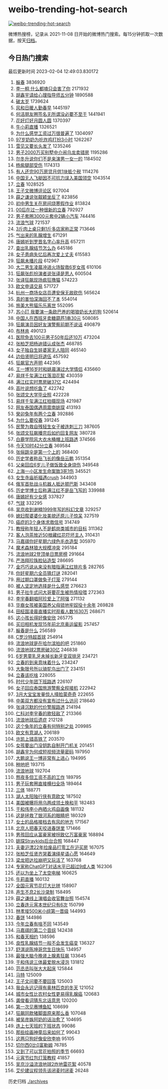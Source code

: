 # weibo-trending-hot-search

[![weibo-trending-hot-search](https://github.com/ameizi/weibo-trending-hot-search/actions/workflows/ci.yml/badge.svg)](https://github.com/ameizi/weibo-trending-hot-search/actions/workflows/ci.yml)

微博热搜榜，记录从 2021-11-08 日开始的微博热门搜索。每15分钟抓取一次数据，按天[归档](./archives)。

## 今日热门搜索

<!-- BEGIN --> 
最后更新时间 2023-02-04 12:49:03.830172 
1. [躲春](https://s.weibo.com/weibo?q=%E8%BA%B2%E6%98%A5&t=31&band_rank=1&Refer=top) 3836920
1. [李一桐 什么都嗑只会害了你](https://s.weibo.com/weibo?q=%E6%9D%8E%E4%B8%80%E6%A1%90%20%E4%BB%80%E4%B9%88%E9%83%BD%E5%97%91%E5%8F%AA%E4%BC%9A%E5%AE%B3%E4%BA%86%E4%BD%A0&t=31&band_rank=5&Refer=top) 2171932
1. [胡鑫宇请给心理指导师五分钟](https://s.weibo.com/weibo?q=%23%E8%83%A1%E9%91%AB%E5%AE%87%E8%AF%B7%E7%BB%99%E5%BF%83%E7%90%86%E6%8C%87%E5%AF%BC%E5%B8%88%E4%BA%94%E5%88%86%E9%92%9F%23&t=31&band_rank=1&Refer=top) 1890588
1. [破太岁](https://s.weibo.com/weibo?q=%E7%A0%B4%E5%A4%AA%E5%B2%81&t=31&band_rank=17&Refer=top) 1739624
1. [风和日暖人勤春早](https://s.weibo.com/weibo?q=%23%E9%A3%8E%E5%92%8C%E6%97%A5%E6%9A%96%E4%BA%BA%E5%8B%A4%E6%98%A5%E6%97%A9%23&t=31&band_rank=3&Refer=top) 1445197
1. [何洁朋友圈签名无所谓没必要不至于](https://s.weibo.com/weibo?q=%23%E4%BD%95%E6%B4%81%E6%9C%8B%E5%8F%8B%E5%9C%88%E7%AD%BE%E5%90%8D%E6%97%A0%E6%89%80%E8%B0%93%E6%B2%A1%E5%BF%85%E8%A6%81%E4%B8%8D%E8%87%B3%E4%BA%8E%23&t=31&band_rank=8&Refer=top) 1441941
1. [花好灯好月圆人圆](https://s.weibo.com/weibo?q=%23%E8%8A%B1%E5%A5%BD%E7%81%AF%E5%A5%BD%E6%9C%88%E5%9C%86%E4%BA%BA%E5%9C%86%23&t=31&band_rank=3&Refer=top) 1370397
1. [牛小莉直播](https://s.weibo.com/weibo?q=%23%E7%89%9B%E5%B0%8F%E8%8E%89%E7%9B%B4%E6%92%AD%23&t=31&band_rank=2&Refer=top) 1326521
1. [为什么感觉工资过万很普遍了](https://s.weibo.com/weibo?q=%23%E4%B8%BA%E4%BB%80%E4%B9%88%E6%84%9F%E8%A7%89%E5%B7%A5%E8%B5%84%E8%BF%87%E4%B8%87%E5%BE%88%E6%99%AE%E9%81%8D%E4%BA%86%23&t=31&band_rank=2&Refer=top) 1304097
1. [97岁奶奶为吃炸鸡打扮3小时](https://s.weibo.com/weibo?q=%2397%E5%B2%81%E5%A5%B6%E5%A5%B6%E4%B8%BA%E5%90%83%E7%82%B8%E9%B8%A1%E6%89%93%E6%89%AE3%E5%B0%8F%E6%97%B6%23&t=31&band_rank=26&Refer=top) 1262267
1. [雪见又要长头发了](https://s.weibo.com/weibo?q=%23%E9%9B%AA%E8%A7%81%E5%8F%88%E8%A6%81%E9%95%BF%E5%A4%B4%E5%8F%91%E4%BA%86%23&t=31&band_rank=9&Refer=top) 1235246
1. [男子2000万买别墅中介闹乌龙卖错房](https://s.weibo.com/weibo?q=%23%E7%94%B7%E5%AD%902000%E4%B8%87%E4%B9%B0%E5%88%AB%E5%A2%85%E4%B8%AD%E4%BB%8B%E9%97%B9%E4%B9%8C%E9%BE%99%E5%8D%96%E9%94%99%E6%88%BF%23&t=31&band_rank=40&Refer=top) 1195286
1. [尔冬升说你们不是来演男一女一的](https://s.weibo.com/weibo?q=%23%E5%B0%94%E5%86%AC%E5%8D%87%E8%AF%B4%E4%BD%A0%E4%BB%AC%E4%B8%8D%E6%98%AF%E6%9D%A5%E6%BC%94%E7%94%B7%E4%B8%80%E5%A5%B3%E4%B8%80%E7%9A%84%23&t=31&band_rank=15&Refer=top) 1184502
1. [杨紫腿部受伤](https://s.weibo.com/weibo?q=%23%E6%9D%A8%E7%B4%AB%E8%85%BF%E9%83%A8%E5%8F%97%E4%BC%A4%23&t=31&band_rank=4&Refer=top) 1174313
1. [有人还完90万房贷月供1块抵个税](https://s.weibo.com/weibo?q=%23%E6%9C%89%E4%BA%BA%E8%BF%98%E5%AE%8C90%E4%B8%87%E6%88%BF%E8%B4%B7%E6%9C%88%E4%BE%9B1%E5%9D%97%E6%8A%B5%E4%B8%AA%E7%A8%8E%23&t=31&band_rank=6&Refer=top) 1114276
1. [中国无人飞艇因不可抗力误入美国领空](https://s.weibo.com/weibo?q=%23%E4%B8%AD%E5%9B%BD%E6%97%A0%E4%BA%BA%E9%A3%9E%E8%89%87%E5%9B%A0%E4%B8%8D%E5%8F%AF%E6%8A%97%E5%8A%9B%E8%AF%AF%E5%85%A5%E7%BE%8E%E5%9B%BD%E9%A2%86%E7%A9%BA%23&t=31&band_rank=5&Refer=top) 1043514
1. [立春](https://s.weibo.com/weibo?q=%23%E7%AB%8B%E6%98%A5%23&t=31&band_rank=6&Refer=top) 1028525
1. [王子文微博评论区](https://s.weibo.com/weibo?q=%23%E7%8E%8B%E5%AD%90%E6%96%87%E5%BE%AE%E5%8D%9A%E8%AF%84%E8%AE%BA%E5%8C%BA%23&t=31&band_rank=8&Refer=top) 927004
1. [薛之谦说张靓颖坐反了](https://s.weibo.com/weibo?q=%23%E8%96%9B%E4%B9%8B%E8%B0%A6%E8%AF%B4%E5%BC%A0%E9%9D%93%E9%A2%96%E5%9D%90%E5%8F%8D%E4%BA%86%23&t=31&band_rank=21&Refer=top) 823856
1. [初中男生关在房间烧寒假作业](https://s.weibo.com/weibo?q=%23%E5%88%9D%E4%B8%AD%E7%94%B7%E7%94%9F%E5%85%B3%E5%9C%A8%E6%88%BF%E9%97%B4%E7%83%A7%E5%AF%92%E5%81%87%E4%BD%9C%E4%B8%9A%23&t=31&band_rank=20&Refer=top) 813824
1. [00后在过一种很新的立春](https://s.weibo.com/weibo?q=%2300%E5%90%8E%E5%9C%A8%E8%BF%87%E4%B8%80%E7%A7%8D%E5%BE%88%E6%96%B0%E7%9A%84%E7%AB%8B%E6%98%A5%23&t=31&band_rank=38&Refer=top) 792927
1. [男子套圈3000元套中2辆小汽车](https://s.weibo.com/weibo?q=%23%E7%94%B7%E5%AD%90%E5%A5%97%E5%9C%883000%E5%85%83%E5%A5%97%E4%B8%AD2%E8%BE%86%E5%B0%8F%E6%B1%BD%E8%BD%A6%23&t=31&band_rank=6&Refer=top) 744416
1. [流浪气球](https://s.weibo.com/weibo?q=%E6%B5%81%E6%B5%AA%E6%B0%94%E7%90%83&t=31&band_rank=32&Refer=top) 721537
1. [3斤肉上桌只剩1斤多店家称正常](https://s.weibo.com/weibo?q=%233%E6%96%A4%E8%82%89%E4%B8%8A%E6%A1%8C%E5%8F%AA%E5%89%A91%E6%96%A4%E5%A4%9A%E5%BA%97%E5%AE%B6%E7%A7%B0%E6%AD%A3%E5%B8%B8%23&t=31&band_rank=34&Refer=top) 713646
1. [气出来的乳腺增生](https://s.weibo.com/weibo?q=%23%E6%B0%94%E5%87%BA%E6%9D%A5%E7%9A%84%E4%B9%B3%E8%85%BA%E5%A2%9E%E7%94%9F%23&t=31&band_rank=32&Refer=top) 671291
1. [唐嫣听到罗晋名字心率升高](https://s.weibo.com/weibo?q=%23%E5%94%90%E5%AB%A3%E5%90%AC%E5%88%B0%E7%BD%97%E6%99%8B%E5%90%8D%E5%AD%97%E5%BF%83%E7%8E%87%E5%8D%87%E9%AB%98%23&t=31&band_rank=7&Refer=top) 657211
1. [查出乳腺结节怎么办](https://s.weibo.com/weibo?q=%23%E6%9F%A5%E5%87%BA%E4%B9%B3%E8%85%BA%E7%BB%93%E8%8A%82%E6%80%8E%E4%B9%88%E5%8A%9E%23&t=31&band_rank=13&Refer=top) 645186
1. [女子患病失忆后再次爱上丈夫](https://s.weibo.com/weibo?q=%23%E5%A5%B3%E5%AD%90%E6%82%A3%E7%97%85%E5%A4%B1%E5%BF%86%E5%90%8E%E5%86%8D%E6%AC%A1%E7%88%B1%E4%B8%8A%E4%B8%88%E5%A4%AB%23&t=31&band_rank=9&Refer=top) 615583
1. [狂飙未播片段](https://s.weibo.com/weibo?q=%23%E7%8B%82%E9%A3%99%E6%9C%AA%E6%92%AD%E7%89%87%E6%AE%B5%23&t=31&band_rank=9&Refer=top) 612967
1. [大二男生凌晨冲进火场智救6岁女孩](https://s.weibo.com/weibo?q=%23%E5%A4%A7%E4%BA%8C%E7%94%B7%E7%94%9F%E5%87%8C%E6%99%A8%E5%86%B2%E8%BF%9B%E7%81%AB%E5%9C%BA%E6%99%BA%E6%95%916%E5%B2%81%E5%A5%B3%E5%AD%A9%23&t=31&band_rank=38&Refer=top) 610106
1. [狂飙张彪扮演者说张译是恩人](https://s.weibo.com/weibo?q=%23%E7%8B%82%E9%A3%99%E5%BC%A0%E5%BD%AA%E6%89%AE%E6%BC%94%E8%80%85%E8%AF%B4%E5%BC%A0%E8%AF%91%E6%98%AF%E6%81%A9%E4%BA%BA%23&t=31&band_rank=12&Refer=top) 600504
1. [张译狂飙现场疯狂撸猫](https://s.weibo.com/weibo?q=%23%E5%BC%A0%E8%AF%91%E7%8B%82%E9%A3%99%E7%8E%B0%E5%9C%BA%E7%96%AF%E7%8B%82%E6%92%B8%E7%8C%AB%23&t=31&band_rank=49&Refer=top) 574223
1. [欧文申请交易](https://s.weibo.com/weibo?q=%23%E6%AC%A7%E6%96%87%E7%94%B3%E8%AF%B7%E4%BA%A4%E6%98%93%23&t=31&band_rank=19&Refer=top) 571727
1. [杭州一商场女店员遭安保无故砍伤](https://s.weibo.com/weibo?q=%23%E6%9D%AD%E5%B7%9E%E4%B8%80%E5%95%86%E5%9C%BA%E5%A5%B3%E5%BA%97%E5%91%98%E9%81%AD%E5%AE%89%E4%BF%9D%E6%97%A0%E6%95%85%E7%A0%8D%E4%BC%A4%23&t=31&band_rank=28&Refer=top) 565624
1. [真的害怕深海回不了本](https://s.weibo.com/weibo?q=%23%E7%9C%9F%E7%9A%84%E5%AE%B3%E6%80%95%E6%B7%B1%E6%B5%B7%E5%9B%9E%E4%B8%8D%E4%BA%86%E6%9C%AC%23&t=31&band_rank=10&Refer=top) 554014
1. [旅美大熊猫乐乐离世](https://s.weibo.com/weibo?q=%23%E6%97%85%E7%BE%8E%E5%A4%A7%E7%86%8A%E7%8C%AB%E4%B9%90%E4%B9%90%E7%A6%BB%E4%B8%96%23&t=31&band_rank=41&Refer=top) 552095
1. [苏小玎 我要演一条欧巴养的喝狼奶长大的狗](https://s.weibo.com/weibo?q=%E8%8B%8F%E5%B0%8F%E7%8E%8E%20%E6%88%91%E8%A6%81%E6%BC%94%E4%B8%80%E6%9D%A1%E6%AC%A7%E5%B7%B4%E5%85%BB%E7%9A%84%E5%96%9D%E7%8B%BC%E5%A5%B6%E9%95%BF%E5%A4%A7%E7%9A%84%E7%8B%97&t=31&band_rank=31&Refer=top) 520614
1. [中国人在西班牙卖糖葫芦1串30元](https://s.weibo.com/weibo?q=%23%E4%B8%AD%E5%9B%BD%E4%BA%BA%E5%9C%A8%E8%A5%BF%E7%8F%AD%E7%89%99%E5%8D%96%E7%B3%96%E8%91%AB%E8%8A%A61%E4%B8%B230%E5%85%83%23&t=31&band_rank=26&Refer=top) 508085
1. [狂飙演员因好友演警察前期不说话](https://s.weibo.com/weibo?q=%23%E7%8B%82%E9%A3%99%E6%BC%94%E5%91%98%E5%9B%A0%E5%A5%BD%E5%8F%8B%E6%BC%94%E8%AD%A6%E5%AF%9F%E5%89%8D%E6%9C%9F%E4%B8%8D%E8%AF%B4%E8%AF%9D%23&t=31&band_rank=11&Refer=top) 490879
1. [布林肯](https://s.weibo.com/weibo?q=%E5%B8%83%E6%9E%97%E8%82%AF&t=31&band_rank=14&Refer=top) 490123
1. [医院免去100元男子50年后还10万](https://s.weibo.com/weibo?q=%23%E5%8C%BB%E9%99%A2%E5%85%8D%E5%8E%BB100%E5%85%83%E7%94%B7%E5%AD%9050%E5%B9%B4%E5%90%8E%E8%BF%9810%E4%B8%87%23&t=31&band_rank=12&Refer=top) 473204
1. [张柏芝把杨迪错认成张杰](https://s.weibo.com/weibo?q=%23%E5%BC%A0%E6%9F%8F%E8%8A%9D%E6%8A%8A%E6%9D%A8%E8%BF%AA%E9%94%99%E8%AE%A4%E6%88%90%E5%BC%A0%E6%9D%B0%23&t=31&band_rank=13&Refer=top) 468785
1. [女子独自生娃婆家无人陪同](https://s.weibo.com/weibo?q=%23%E5%A5%B3%E5%AD%90%E7%8B%AC%E8%87%AA%E7%94%9F%E5%A8%83%E5%A9%86%E5%AE%B6%E6%97%A0%E4%BA%BA%E9%99%AA%E5%90%8C%23&t=31&band_rank=43&Refer=top) 465140
1. [边伯贤明日将退伍](https://s.weibo.com/weibo?q=%23%E8%BE%B9%E4%BC%AF%E8%B4%A4%E6%98%8E%E6%97%A5%E5%B0%86%E9%80%80%E4%BC%8D%23&t=31&band_rank=14&Refer=top) 457592
1. [狂飙官方声明](https://s.weibo.com/weibo?q=%23%E7%8B%82%E9%A3%99%E5%AE%98%E6%96%B9%E5%A3%B0%E6%98%8E%23&t=31&band_rank=14&Refer=top) 442365
1. [王一博16岁时和姚晨演过大学情侣](https://s.weibo.com/weibo?q=%23%E7%8E%8B%E4%B8%80%E5%8D%9A16%E5%B2%81%E6%97%B6%E5%92%8C%E5%A7%9A%E6%99%A8%E6%BC%94%E8%BF%87%E5%A4%A7%E5%AD%A6%E6%83%85%E4%BE%A3%23&t=31&band_rank=15&Refer=top) 435660
1. [易烊千玺满江红落泪花絮](https://s.weibo.com/weibo?q=%23%E6%98%93%E7%83%8A%E5%8D%83%E7%8E%BA%E6%BB%A1%E6%B1%9F%E7%BA%A2%E8%90%BD%E6%B3%AA%E8%8A%B1%E7%B5%AE%23&t=31&band_rank=17&Refer=top) 430359
1. [满江红实时票房破37亿](https://s.weibo.com/weibo?q=%23%E6%BB%A1%E6%B1%9F%E7%BA%A2%E5%AE%9E%E6%97%B6%E7%A5%A8%E6%88%BF%E7%A0%B437%E4%BA%BF%23&t=31&band_rank=26&Refer=top) 424494
1. [高叶说想吃鱼了](https://s.weibo.com/weibo?q=%23%E9%AB%98%E5%8F%B6%E8%AF%B4%E6%83%B3%E5%90%83%E9%B1%BC%E4%BA%86%23&t=31&band_rank=27&Refer=top) 422742
1. [张颂文大学毕业照](https://s.weibo.com/weibo?q=%23%E5%BC%A0%E9%A2%82%E6%96%87%E5%A4%A7%E5%AD%A6%E6%AF%95%E4%B8%9A%E7%85%A7%23&t=31&band_rank=16&Refer=top) 422228
1. [易烊千玺满江红拍摄现场](https://s.weibo.com/weibo?q=%23%E6%98%93%E7%83%8A%E5%8D%83%E7%8E%BA%E6%BB%A1%E6%B1%9F%E7%BA%A2%E6%8B%8D%E6%91%84%E7%8E%B0%E5%9C%BA%23&t=31&band_rank=17&Refer=top) 421987
1. [网友泰国偶遇周震南姚琛](https://s.weibo.com/weibo?q=%23%E7%BD%91%E5%8F%8B%E6%B3%B0%E5%9B%BD%E5%81%B6%E9%81%87%E5%91%A8%E9%9C%87%E5%8D%97%E5%A7%9A%E7%90%9B%23&t=31&band_rank=13&Refer=top) 413193
1. [癸卯兔年有两个立春](https://s.weibo.com/weibo?q=%23%E7%99%B8%E5%8D%AF%E5%85%94%E5%B9%B4%E6%9C%89%E4%B8%A4%E4%B8%AA%E7%AB%8B%E6%98%A5%23&t=31&band_rank=42&Refer=top) 392886
1. [为什么要咬春](https://s.weibo.com/weibo?q=%23%E4%B8%BA%E4%BB%80%E4%B9%88%E8%A6%81%E5%92%AC%E6%98%A5%23&t=31&band_rank=48&Refer=top) 391245
1. [民警为救自残轻生女子被连刺三刀](https://s.weibo.com/weibo?q=%23%E6%B0%91%E8%AD%A6%E4%B8%BA%E6%95%91%E8%87%AA%E6%AE%8B%E8%BD%BB%E7%94%9F%E5%A5%B3%E5%AD%90%E8%A2%AB%E8%BF%9E%E5%88%BA%E4%B8%89%E5%88%80%23&t=31&band_rank=18&Refer=top) 387605
1. [张颂文狂飙播完后如约回复网友](https://s.weibo.com/weibo?q=%23%E5%BC%A0%E9%A2%82%E6%96%87%E7%8B%82%E9%A3%99%E6%92%AD%E5%AE%8C%E5%90%8E%E5%A6%82%E7%BA%A6%E5%9B%9E%E5%A4%8D%E7%BD%91%E5%8F%8B%23&t=31&band_rank=18&Refer=top) 380728
1. [白鹿学院风大衣水桶帽上班路透](https://s.weibo.com/weibo?q=%23%E7%99%BD%E9%B9%BF%E5%AD%A6%E9%99%A2%E9%A3%8E%E5%A4%A7%E8%A1%A3%E6%B0%B4%E6%A1%B6%E5%B8%BD%E4%B8%8A%E7%8F%AD%E8%B7%AF%E9%80%8F%23&t=31&band_rank=28&Refer=top) 374566
1. [今天10时42分立春](https://s.weibo.com/weibo?q=%23%E4%BB%8A%E5%A4%A910%E6%97%B642%E5%88%86%E7%AB%8B%E6%98%A5%23&t=31&band_rank=41&Refer=top) 369584
1. [张俪跳伞是第一个上的](https://s.weibo.com/weibo?q=%23%E5%BC%A0%E4%BF%AA%E8%B7%B3%E4%BC%9E%E6%98%AF%E7%AC%AC%E4%B8%80%E4%B8%AA%E4%B8%8A%E7%9A%84%23&t=31&band_rank=27&Refer=top) 368400
1. [历史学者称岳飞长的像岳云鹏](https://s.weibo.com/weibo?q=%23%E5%8E%86%E5%8F%B2%E5%AD%A6%E8%80%85%E7%A7%B0%E5%B2%B3%E9%A3%9E%E9%95%BF%E7%9A%84%E5%83%8F%E5%B2%B3%E4%BA%91%E9%B9%8F%23&t=31&band_rank=19&Refer=top) 351354
1. [父亲回应6岁儿子做饭致全身烧伤](https://s.weibo.com/weibo?q=%23%E7%88%B6%E4%BA%B2%E5%9B%9E%E5%BA%946%E5%B2%81%E5%84%BF%E5%AD%90%E5%81%9A%E9%A5%AD%E8%87%B4%E5%85%A8%E8%BA%AB%E7%83%A7%E4%BC%A4%23&t=31&band_rank=20&Refer=top) 349548
1. [上海一小区发生命案致3死1伤](https://s.weibo.com/weibo?q=%23%E4%B8%8A%E6%B5%B7%E4%B8%80%E5%B0%8F%E5%8C%BA%E5%8F%91%E7%94%9F%E5%91%BD%E6%A1%88%E8%87%B43%E6%AD%BB1%E4%BC%A4%23&t=31&band_rank=21&Refer=top) 345521
1. [女生寺庙祈福遇crush](https://s.weibo.com/weibo?q=%23%E5%A5%B3%E7%94%9F%E5%AF%BA%E5%BA%99%E7%A5%88%E7%A6%8F%E9%81%87crush%23&t=31&band_rank=48&Refer=top) 344903
1. [俄军首批战斗机器人抵达顿巴斯](https://s.weibo.com/weibo?q=%23%E4%BF%84%E5%86%9B%E9%A6%96%E6%89%B9%E6%88%98%E6%96%97%E6%9C%BA%E5%99%A8%E4%BA%BA%E6%8A%B5%E8%BE%BE%E9%A1%BF%E5%B7%B4%E6%96%AF%23&t=31&band_rank=37&Refer=top) 343408
1. [历史学博士后称满江红不是岳飞写的](https://s.weibo.com/weibo?q=%23%E5%8E%86%E5%8F%B2%E5%AD%A6%E5%8D%9A%E5%A3%AB%E5%90%8E%E7%A7%B0%E6%BB%A1%E6%B1%9F%E7%BA%A2%E4%B8%8D%E6%98%AF%E5%B2%B3%E9%A3%9E%E5%86%99%E7%9A%84%23&t=31&band_rank=25&Refer=top) 339988
1. [唐嫣好有少女感](https://s.weibo.com/weibo?q=%23%E5%94%90%E5%AB%A3%E5%A5%BD%E6%9C%89%E5%B0%91%E5%A5%B3%E6%84%9F%23&t=31&band_rank=39&Refer=top) 337827
1. [气球](https://s.weibo.com/weibo?q=%E6%B0%94%E7%90%83&t=31&band_rank=13&Refer=top) 332295
1. [吴京收到谢楠1999年写的科幻文章](https://s.weibo.com/weibo?q=%23%E5%90%B4%E4%BA%AC%E6%94%B6%E5%88%B0%E8%B0%A2%E6%A5%A01999%E5%B9%B4%E5%86%99%E7%9A%84%E7%A7%91%E5%B9%BB%E6%96%87%E7%AB%A0%23&t=31&band_rank=22&Refer=top) 329257
1. [媳妇帮婆婆化妆美貌还原儿子惊呆](https://s.weibo.com/weibo?q=%23%E5%AA%B3%E5%A6%87%E5%B8%AE%E5%A9%86%E5%A9%86%E5%8C%96%E5%A6%86%E7%BE%8E%E8%B2%8C%E8%BF%98%E5%8E%9F%E5%84%BF%E5%AD%90%E6%83%8A%E5%91%86%23&t=31&band_rank=23&Refer=top) 327519
1. [癌症的3个身体求救信号](https://s.weibo.com/weibo?q=%23%E7%99%8C%E7%97%87%E7%9A%843%E4%B8%AA%E8%BA%AB%E4%BD%93%E6%B1%82%E6%95%91%E4%BF%A1%E5%8F%B7%23&t=31&band_rank=19&Refer=top) 314749
1. [教授称年轻人不是鹤岗类城市的目标](https://s.weibo.com/weibo?q=%23%E6%95%99%E6%8E%88%E7%A7%B0%E5%B9%B4%E8%BD%BB%E4%BA%BA%E4%B8%8D%E6%98%AF%E9%B9%A4%E5%B2%97%E7%B1%BB%E5%9F%8E%E5%B8%82%E7%9A%84%E7%9B%AE%E6%A0%87%23&t=31&band_rank=34&Refer=top) 311362
1. [客人泡茶放近50根藏红花吓坏主人](https://s.weibo.com/weibo?q=%23%E5%AE%A2%E4%BA%BA%E6%B3%A1%E8%8C%B6%E6%94%BE%E8%BF%9150%E6%A0%B9%E8%97%8F%E7%BA%A2%E8%8A%B1%E5%90%93%E5%9D%8F%E4%B8%BB%E4%BA%BA%23&t=31&band_rank=24&Refer=top) 310431
1. [马嘉祺你好星期六绿色毛衣造型](https://s.weibo.com/weibo?q=%23%E9%A9%AC%E5%98%89%E7%A5%BA%E4%BD%A0%E5%A5%BD%E6%98%9F%E6%9C%9F%E5%85%AD%E7%BB%BF%E8%89%B2%E6%AF%9B%E8%A1%A3%E9%80%A0%E5%9E%8B%23&t=31&band_rank=20&Refer=top) 305970
1. [魔术森林狼大规模冲突](https://s.weibo.com/weibo?q=%23%E9%AD%94%E6%9C%AF%E6%A3%AE%E6%9E%97%E7%8B%BC%E5%A4%A7%E8%A7%84%E6%A8%A1%E5%86%B2%E7%AA%81%23&t=31&band_rank=36&Refer=top) 295184
1. [流浪地球2登顶单日票房榜](https://s.weibo.com/weibo?q=%23%E6%B5%81%E6%B5%AA%E5%9C%B0%E7%90%832%E7%99%BB%E9%A1%B6%E5%8D%95%E6%97%A5%E7%A5%A8%E6%88%BF%E6%A6%9C%23&t=31&band_rank=26&Refer=top) 291664
1. [严浩翔珍珠脸钻造型](https://s.weibo.com/weibo?q=%23%E4%B8%A5%E6%B5%A9%E7%BF%94%E7%8F%8D%E7%8F%A0%E8%84%B8%E9%92%BB%E9%80%A0%E5%9E%8B%23&t=31&band_rank=21&Refer=top) 286695
1. [金巧巧说从来没有暗指满江红排片多](https://s.weibo.com/weibo?q=%23%E9%87%91%E5%B7%A7%E5%B7%A7%E8%AF%B4%E4%BB%8E%E6%9D%A5%E6%B2%A1%E6%9C%89%E6%9A%97%E6%8C%87%E6%BB%A1%E6%B1%9F%E7%BA%A2%E6%8E%92%E7%89%87%E5%A4%9A%23&t=31&band_rank=28&Refer=top) 282765
1. [你好星期六全员猜灯谜](https://s.weibo.com/weibo?q=%23%E4%BD%A0%E5%A5%BD%E6%98%9F%E6%9C%9F%E5%85%AD%E5%85%A8%E5%91%98%E7%8C%9C%E7%81%AF%E8%B0%9C%23&t=31&band_rank=26&Refer=top) 282041
1. [用过期口罩做兔子灯笼](https://s.weibo.com/weibo?q=%23%E7%94%A8%E8%BF%87%E6%9C%9F%E5%8F%A3%E7%BD%A9%E5%81%9A%E5%85%94%E5%AD%90%E7%81%AF%E7%AC%BC%23&t=31&band_rank=46&Refer=top) 279144
1. [被人坚定地选择是什么感觉](https://s.weibo.com/weibo?q=%23%E8%A2%AB%E4%BA%BA%E5%9D%9A%E5%AE%9A%E5%9C%B0%E9%80%89%E6%8B%A9%E6%98%AF%E4%BB%80%E4%B9%88%E6%84%9F%E8%A7%89%23&t=31&band_rank=37&Refer=top) 276623
1. [男子社牛式问大哥要花生被热情投喂](https://s.weibo.com/weibo?q=%23%E7%94%B7%E5%AD%90%E7%A4%BE%E7%89%9B%E5%BC%8F%E9%97%AE%E5%A4%A7%E5%93%A5%E8%A6%81%E8%8A%B1%E7%94%9F%E8%A2%AB%E7%83%AD%E6%83%85%E6%8A%95%E5%96%82%23&t=31&band_rank=20&Refer=top) 272363
1. [李宇春翻唱阿珍爱上了阿强](https://s.weibo.com/weibo?q=%23%E6%9D%8E%E5%AE%87%E6%98%A5%E7%BF%BB%E5%94%B1%E9%98%BF%E7%8F%8D%E7%88%B1%E4%B8%8A%E4%BA%86%E9%98%BF%E5%BC%BA%23&t=31&band_rank=27&Refer=top) 271132
1. [华裔女孩被美国养父母锁地牢奴役十余年](https://s.weibo.com/weibo?q=%23%E5%8D%8E%E8%A3%94%E5%A5%B3%E5%AD%A9%E8%A2%AB%E7%BE%8E%E5%9B%BD%E5%85%BB%E7%88%B6%E6%AF%8D%E9%94%81%E5%9C%B0%E7%89%A2%E5%A5%B4%E5%BD%B9%E5%8D%81%E4%BD%99%E5%B9%B4%23&t=31&band_rank=28&Refer=top) 269828
1. [田柾国凌晨直播实时观看人数1630万](https://s.weibo.com/weibo?q=%23%E7%94%B0%E6%9F%BE%E5%9B%BD%E5%87%8C%E6%99%A8%E7%9B%B4%E6%92%AD%E5%AE%9E%E6%97%B6%E8%A7%82%E7%9C%8B%E4%BA%BA%E6%95%B01630%E4%B8%87%23&t=31&band_rank=29&Refer=top) 268671
1. [这小孩长得好像安欣](https://s.weibo.com/weibo?q=%23%E8%BF%99%E5%B0%8F%E5%AD%A9%E9%95%BF%E5%BE%97%E5%A5%BD%E5%83%8F%E5%AE%89%E6%AC%A3%23&t=31&band_rank=30&Refer=top) 265775
1. [买旧相机发现15年前北京奥运留影](https://s.weibo.com/weibo?q=%23%E4%B9%B0%E6%97%A7%E7%9B%B8%E6%9C%BA%E5%8F%91%E7%8E%B015%E5%B9%B4%E5%89%8D%E5%8C%97%E4%BA%AC%E5%A5%A5%E8%BF%90%E7%95%99%E5%BD%B1%23&t=31&band_rank=31&Refer=top) 257457
1. [躲春是什么](https://s.weibo.com/weibo?q=%23%E8%BA%B2%E6%98%A5%E6%98%AF%E4%BB%80%E4%B9%88%23&t=31&band_rank=49&Refer=top) 256589
1. [C罗沙特超首球](https://s.weibo.com/weibo?q=%23C%E7%BD%97%E6%B2%99%E7%89%B9%E8%B6%85%E9%A6%96%E7%90%83%23&t=31&band_rank=35&Refer=top) 254914
1. [流浪地球是在哈尔滨拍的吧](https://s.weibo.com/weibo?q=%23%E6%B5%81%E6%B5%AA%E5%9C%B0%E7%90%83%E6%98%AF%E5%9C%A8%E5%93%88%E5%B0%94%E6%BB%A8%E6%8B%8D%E7%9A%84%E5%90%A7%23&t=31&band_rank=32&Refer=top) 251860
1. [流浪地球2票房破30亿](https://s.weibo.com/weibo?q=%23%E6%B5%81%E6%B5%AA%E5%9C%B0%E7%90%832%E7%A5%A8%E6%88%BF%E7%A0%B430%E4%BA%BF%23&t=31&band_rank=28&Refer=top) 246838
1. [6岁男童乳牙未掉长新牙变双排牙](https://s.weibo.com/weibo?q=%236%E5%B2%81%E7%94%B7%E7%AB%A5%E4%B9%B3%E7%89%99%E6%9C%AA%E6%8E%89%E9%95%BF%E6%96%B0%E7%89%99%E5%8F%98%E5%8F%8C%E6%8E%92%E7%89%99%23&t=31&band_rank=31&Refer=top) 234721
1. [立春的到来意味着什么](https://s.weibo.com/weibo?q=%23%E7%AB%8B%E6%98%A5%E7%9A%84%E5%88%B0%E6%9D%A5%E6%84%8F%E5%91%B3%E7%9D%80%E4%BB%80%E4%B9%88%23&t=31&band_rank=32&Refer=top) 234247
1. [大象限号所以骑鸵鸟出门了](https://s.weibo.com/weibo?q=%23%E5%A4%A7%E8%B1%A1%E9%99%90%E5%8F%B7%E6%89%80%E4%BB%A5%E9%AA%91%E9%B8%B5%E9%B8%9F%E5%87%BA%E9%97%A8%E4%BA%86%23&t=31&band_rank=47&Refer=top) 234151
1. [立春该吃啥](https://s.weibo.com/weibo?q=%23%E7%AB%8B%E6%98%A5%E8%AF%A5%E5%90%83%E5%95%A5%23&t=31&band_rank=44&Refer=top) 228055
1. [时代少年团下班路透](https://s.weibo.com/weibo?q=%23%E6%97%B6%E4%BB%A3%E5%B0%91%E5%B9%B4%E5%9B%A2%E4%B8%8B%E7%8F%AD%E8%B7%AF%E9%80%8F%23&t=31&band_rank=29&Refer=top) 226107
1. [女子回应泰国旅游警察全程接机](https://s.weibo.com/weibo?q=%23%E5%A5%B3%E5%AD%90%E5%9B%9E%E5%BA%94%E6%B3%B0%E5%9B%BD%E6%97%85%E6%B8%B8%E8%AD%A6%E5%AF%9F%E5%85%A8%E7%A8%8B%E6%8E%A5%E6%9C%BA%23&t=31&band_rank=37&Refer=top) 222942
1. [3月大宝宝发量惊人撞脸蒙奇奇](https://s.weibo.com/weibo?q=%233%E6%9C%88%E5%A4%A7%E5%AE%9D%E5%AE%9D%E5%8F%91%E9%87%8F%E6%83%8A%E4%BA%BA%E6%92%9E%E8%84%B8%E8%92%99%E5%A5%87%E5%A5%87%23&t=31&band_rank=49&Refer=top) 222655
1. [中美双方都没有宣布过什么访问](https://s.weibo.com/weibo?q=%23%E4%B8%AD%E7%BE%8E%E5%8F%8C%E6%96%B9%E9%83%BD%E6%B2%A1%E6%9C%89%E5%AE%A3%E5%B8%83%E8%BF%87%E4%BB%80%E4%B9%88%E8%AE%BF%E9%97%AE%23&t=31&band_rank=31&Refer=top) 218640
1. [张译沉默的代价警服路透](https://s.weibo.com/weibo?q=%23%E5%BC%A0%E8%AF%91%E6%B2%89%E9%BB%98%E7%9A%84%E4%BB%A3%E4%BB%B7%E8%AD%A6%E6%9C%8D%E8%B7%AF%E9%80%8F%23&t=31&band_rank=31&Refer=top) 214194
1. [仁科对李宇春的歌轻敌了](https://s.weibo.com/weibo?q=%23%E4%BB%81%E7%A7%91%E5%AF%B9%E6%9D%8E%E5%AE%87%E6%98%A5%E7%9A%84%E6%AD%8C%E8%BD%BB%E6%95%8C%E4%BA%86%23&t=31&band_rank=29&Refer=top) 213366
1. [流浪地球后遗症](https://s.weibo.com/weibo?q=%23%E6%B5%81%E6%B5%AA%E5%9C%B0%E7%90%83%E5%90%8E%E9%81%97%E7%97%87%23&t=31&band_rank=31&Refer=top) 212128
1. [这个兔年的立春有何特别之处](https://s.weibo.com/weibo?q=%23%E8%BF%99%E4%B8%AA%E5%85%94%E5%B9%B4%E7%9A%84%E7%AB%8B%E6%98%A5%E6%9C%89%E4%BD%95%E7%89%B9%E5%88%AB%E4%B9%8B%E5%A4%84%23&t=31&band_rank=28&Refer=top) 209985
1. [欧文有意湖人](https://s.weibo.com/weibo?q=%23%E6%AC%A7%E6%96%87%E6%9C%89%E6%84%8F%E6%B9%96%E4%BA%BA%23&t=31&band_rank=36&Refer=top) 206189
1. [许凯上错高铁了](https://s.weibo.com/weibo?q=%23%E8%AE%B8%E5%87%AF%E4%B8%8A%E9%94%99%E9%AB%98%E9%93%81%E4%BA%86%23&t=31&band_rank=33&Refer=top) 203570
1. [女孩要出门没钥匙自制开门机关](https://s.weibo.com/weibo?q=%23%E5%A5%B3%E5%AD%A9%E8%A6%81%E5%87%BA%E9%97%A8%E6%B2%A1%E9%92%A5%E5%8C%99%E8%87%AA%E5%88%B6%E5%BC%80%E9%97%A8%E6%9C%BA%E5%85%B3%23&t=31&band_rank=40&Refer=top) 201451
1. [胡鑫宇为何成短视频流量密码](https://s.weibo.com/weibo?q=%23%E8%83%A1%E9%91%AB%E5%AE%87%E4%B8%BA%E4%BD%95%E6%88%90%E7%9F%AD%E8%A7%86%E9%A2%91%E6%B5%81%E9%87%8F%E5%AF%86%E7%A0%81%23&t=31&band_rank=39&Refer=top) 197950
1. [大鹏说王一博非常有上进心](https://s.weibo.com/weibo?q=%23%E5%A4%A7%E9%B9%8F%E8%AF%B4%E7%8E%8B%E4%B8%80%E5%8D%9A%E9%9D%9E%E5%B8%B8%E6%9C%89%E4%B8%8A%E8%BF%9B%E5%BF%83%23&t=31&band_rank=34&Refer=top) 194995
1. [种地吧](https://s.weibo.com/weibo?q=%E7%A7%8D%E5%9C%B0%E5%90%A7&t=31&band_rank=36&Refer=top) 193715
1. [流浪地球](https://s.weibo.com/weibo?q=%E6%B5%81%E6%B5%AA%E5%9C%B0%E7%90%83&t=31&band_rank=30&Refer=top) 192704
1. [熬夜多但工资不高的工作](https://s.weibo.com/weibo?q=%23%E7%86%AC%E5%A4%9C%E5%A4%9A%E4%BD%86%E5%B7%A5%E8%B5%84%E4%B8%8D%E9%AB%98%E7%9A%84%E5%B7%A5%E4%BD%9C%23&t=31&band_rank=36&Refer=top) 189795
1. [男子玩套圈直接横扫全场](https://s.weibo.com/weibo?q=%23%E7%94%B7%E5%AD%90%E7%8E%A9%E5%A5%97%E5%9C%88%E7%9B%B4%E6%8E%A5%E6%A8%AA%E6%89%AB%E5%85%A8%E5%9C%BA%23&t=31&band_rank=33&Refer=top) 189464
1. [三体](https://s.weibo.com/weibo?q=%E4%B8%89%E4%BD%93&t=31&band_rank=35&Refer=top) 188771
1. [湖人太阳独行侠有意欧文](https://s.weibo.com/weibo?q=%23%E6%B9%96%E4%BA%BA%E5%A4%AA%E9%98%B3%E7%8B%AC%E8%A1%8C%E4%BE%A0%E6%9C%89%E6%84%8F%E6%AC%A7%E6%96%87%23&t=31&band_rank=31&Refer=top) 187502
1. [美国被曝将用乌两成领土换和平](https://s.weibo.com/weibo?q=%23%E7%BE%8E%E5%9B%BD%E8%A2%AB%E6%9B%9D%E5%B0%86%E7%94%A8%E4%B9%8C%E4%B8%A4%E6%88%90%E9%A2%86%E5%9C%9F%E6%8D%A2%E5%92%8C%E5%B9%B3%23&t=31&band_rank=25&Refer=top) 182483
1. [于和伟李小冉晒火鸡自画像](https://s.weibo.com/weibo?q=%23%E4%BA%8E%E5%92%8C%E4%BC%9F%E6%9D%8E%E5%B0%8F%E5%86%89%E6%99%92%E7%81%AB%E9%B8%A1%E8%87%AA%E7%94%BB%E5%83%8F%23&t=31&band_rank=42&Refer=top) 181132
1. [这是拯救了银河系的眼睛吧](https://s.weibo.com/weibo?q=%23%E8%BF%99%E6%98%AF%E6%8B%AF%E6%95%91%E4%BA%86%E9%93%B6%E6%B2%B3%E7%B3%BB%E7%9A%84%E7%9C%BC%E7%9D%9B%E5%90%A7%23&t=31&band_rank=45&Refer=top) 180329
1. [女士的品格接档去有风的地方](https://s.weibo.com/weibo?q=%23%E5%A5%B3%E5%A3%AB%E7%9A%84%E5%93%81%E6%A0%BC%E6%8E%A5%E6%A1%A3%E5%8E%BB%E6%9C%89%E9%A3%8E%E7%9A%84%E5%9C%B0%E6%96%B9%23&t=31&band_rank=43&Refer=top) 171567
1. [北京人把春天咬进春饼里](https://s.weibo.com/weibo?q=%23%E5%8C%97%E4%BA%AC%E4%BA%BA%E6%8A%8A%E6%98%A5%E5%A4%A9%E5%92%AC%E8%BF%9B%E6%98%A5%E9%A5%BC%E9%87%8C%23&t=31&band_rank=35&Refer=top) 171466
1. [男孩回应从富豪家被拐致亿万富豪家](https://s.weibo.com/weibo?q=%23%E7%94%B7%E5%AD%A9%E5%9B%9E%E5%BA%94%E4%BB%8E%E5%AF%8C%E8%B1%AA%E5%AE%B6%E8%A2%AB%E6%8B%90%E8%87%B4%E4%BA%BF%E4%B8%87%E5%AF%8C%E8%B1%AA%E5%AE%B6%23&t=31&band_rank=38&Refer=top) 168894
1. [姚琛Straykids后台合照](https://s.weibo.com/weibo?q=%23%E5%A7%9A%E7%90%9BStraykids%E5%90%8E%E5%8F%B0%E5%90%88%E7%85%A7%23&t=31&band_rank=38&Refer=top) 168447
1. [夫妻沪漂22年捡废品打零工在沪买房](https://s.weibo.com/weibo?q=%23%E5%A4%AB%E5%A6%BB%E6%B2%AA%E6%BC%8222%E5%B9%B4%E6%8D%A1%E5%BA%9F%E5%93%81%E6%89%93%E9%9B%B6%E5%B7%A5%E5%9C%A8%E6%B2%AA%E4%B9%B0%E6%88%BF%23&t=31&band_rank=39&Refer=top) 167075
1. [张柏芝任贤齐哭着演绎星语心愿](https://s.weibo.com/weibo?q=%23%E5%BC%A0%E6%9F%8F%E8%8A%9D%E4%BB%BB%E8%B4%A4%E9%BD%90%E5%93%AD%E7%9D%80%E6%BC%94%E7%BB%8E%E6%98%9F%E8%AF%AD%E5%BF%83%E6%84%BF%23&t=31&band_rank=40&Refer=top) 164649
1. [梁龙把达拉崩吧又玩活了](https://s.weibo.com/weibo?q=%23%E6%A2%81%E9%BE%99%E6%8A%8A%E8%BE%BE%E6%8B%89%E5%B4%A9%E5%90%A7%E5%8F%88%E7%8E%A9%E6%B4%BB%E4%BA%86%23&t=31&band_rank=41&Refer=top) 163768
1. [专家称ChatGPT对话水平已超过9成人类](https://s.weibo.com/weibo?q=%23%E4%B8%93%E5%AE%B6%E7%A7%B0ChatGPT%E5%AF%B9%E8%AF%9D%E6%B0%B4%E5%B9%B3%E5%B7%B2%E8%B6%85%E8%BF%879%E6%88%90%E4%BA%BA%E7%B1%BB%23&t=31&band_rank=46&Refer=top) 162306
1. [还以为坐上了太空电梯](https://s.weibo.com/weibo?q=%23%E8%BF%98%E4%BB%A5%E4%B8%BA%E5%9D%90%E4%B8%8A%E4%BA%86%E5%A4%AA%E7%A9%BA%E7%94%B5%E6%A2%AF%23&t=31&band_rank=39&Refer=top) 160625
1. [牛莉直播](https://s.weibo.com/weibo?q=%E7%89%9B%E8%8E%89%E7%9B%B4%E6%92%AD&t=31&band_rank=36&Refer=top) 160132
1. [全国元宵节花灯大比拼](https://s.weibo.com/weibo?q=%23%E5%85%A8%E5%9B%BD%E5%85%83%E5%AE%B5%E8%8A%82%E8%8A%B1%E7%81%AF%E5%A4%A7%E6%AF%94%E6%8B%BC%23&t=31&band_rank=38&Refer=top) 158907
1. [声生不息2长沙录制](https://s.weibo.com/weibo?q=%23%E5%A3%B0%E7%94%9F%E4%B8%8D%E6%81%AF2%E9%95%BF%E6%B2%99%E5%BD%95%E5%88%B6%23&t=31&band_rank=43&Refer=top) 158495
1. [薛之谦线上演唱会收官舞台照](https://s.weibo.com/weibo?q=%23%E8%96%9B%E4%B9%8B%E8%B0%A6%E7%BA%BF%E4%B8%8A%E6%BC%94%E5%94%B1%E4%BC%9A%E6%94%B6%E5%AE%98%E8%88%9E%E5%8F%B0%E7%85%A7%23&t=31&band_rank=42&Refer=top) 154574
1. [立春连元宵本世纪只有6次](https://s.weibo.com/weibo?q=%23%E7%AB%8B%E6%98%A5%E8%BF%9E%E5%85%83%E5%AE%B5%E6%9C%AC%E4%B8%96%E7%BA%AA%E5%8F%AA%E6%9C%896%E6%AC%A1%23&t=31&band_rank=38&Refer=top) 150799
1. [林孝埈500米小组第一晋级](https://s.weibo.com/weibo?q=%23%E6%9E%97%E5%AD%9D%E5%9F%88500%E7%B1%B3%E5%B0%8F%E7%BB%84%E7%AC%AC%E4%B8%80%E6%99%8B%E7%BA%A7%23&t=31&band_rank=44&Refer=top) 144993
1. [春饼](https://s.weibo.com/weibo?q=%E6%98%A5%E9%A5%BC&t=31&band_rank=43&Refer=top) 144986
1. [今年立春有啥不同](https://s.weibo.com/weibo?q=%23%E4%BB%8A%E5%B9%B4%E7%AB%8B%E6%98%A5%E6%9C%89%E5%95%A5%E4%B8%8D%E5%90%8C%23&t=31&band_rank=43&Refer=top) 143549
1. [马嘉祺的第二个音综](https://s.weibo.com/weibo?q=%23%E9%A9%AC%E5%98%89%E7%A5%BA%E7%9A%84%E7%AC%AC%E4%BA%8C%E4%B8%AA%E9%9F%B3%E7%BB%BC%23&t=31&band_rank=43&Refer=top) 142438
1. [和春天相约](https://s.weibo.com/weibo?q=%23%E5%92%8C%E6%98%A5%E5%A4%A9%E7%9B%B8%E7%BA%A6%23&t=31&band_rank=45&Refer=top) 138596
1. [良性乳腺结节一般不会发生癌变](https://s.weibo.com/weibo?q=%23%E8%89%AF%E6%80%A7%E4%B9%B3%E8%85%BA%E7%BB%93%E8%8A%82%E4%B8%80%E8%88%AC%E4%B8%8D%E4%BC%9A%E5%8F%91%E7%94%9F%E7%99%8C%E5%8F%98%23&t=31&band_rank=41&Refer=top) 136327
1. [舒淇说陈坤哥您生日快乐](https://s.weibo.com/weibo?q=%23%E8%88%92%E6%B7%87%E8%AF%B4%E9%99%88%E5%9D%A4%E5%93%A5%E6%82%A8%E7%94%9F%E6%97%A5%E5%BF%AB%E4%B9%90%23&t=31&band_rank=45&Refer=top) 134957
1. [最强大脑今晚肾上腺素狂飙](https://s.weibo.com/weibo?q=%23%E6%9C%80%E5%BC%BA%E5%A4%A7%E8%84%91%E4%BB%8A%E6%99%9A%E8%82%BE%E4%B8%8A%E8%85%BA%E7%B4%A0%E7%8B%82%E9%A3%99%23&t=31&band_rank=45&Refer=top) 133645
1. [于和伟说三体最爱脱水浸泡](https://s.weibo.com/weibo?q=%23%E4%BA%8E%E5%92%8C%E4%BC%9F%E8%AF%B4%E4%B8%89%E4%BD%93%E6%9C%80%E7%88%B1%E8%84%B1%E6%B0%B4%E6%B5%B8%E6%B3%A1%23&t=31&band_rank=46&Refer=top) 131812
1. [范丞丞叫张大大起床](https://s.weibo.com/weibo?q=%23%E8%8C%83%E4%B8%9E%E4%B8%9E%E5%8F%AB%E5%BC%A0%E5%A4%A7%E5%A4%A7%E8%B5%B7%E5%BA%8A%23&t=31&band_rank=49&Refer=top) 125844
1. [马特](https://s.weibo.com/weibo?q=%E9%A9%AC%E7%89%B9&t=31&band_rank=47&Refer=top) 125009
1. [王子文问要不要回答](https://s.weibo.com/weibo?q=%23%E7%8E%8B%E5%AD%90%E6%96%87%E9%97%AE%E8%A6%81%E4%B8%8D%E8%A6%81%E5%9B%9E%E7%AD%94%23&t=31&band_rank=48&Refer=top) 125003
1. [我会永远记得有奥林匹克的冬天](https://s.weibo.com/weibo?q=%23%E6%88%91%E4%BC%9A%E6%B0%B8%E8%BF%9C%E8%AE%B0%E5%BE%97%E6%9C%89%E5%A5%A5%E6%9E%97%E5%8C%B9%E5%85%8B%E7%9A%84%E5%86%AC%E5%A4%A9%23&t=31&band_rank=50&Refer=top) 121052
1. [城市女性比农村女性更易得乳腺癌](https://s.weibo.com/weibo?q=%23%E5%9F%8E%E5%B8%82%E5%A5%B3%E6%80%A7%E6%AF%94%E5%86%9C%E6%9D%91%E5%A5%B3%E6%80%A7%E6%9B%B4%E6%98%93%E5%BE%97%E4%B9%B3%E8%85%BA%E7%99%8C%23&t=31&band_rank=45&Refer=top) 120683
1. [龚俊看词猜东北话意思](https://s.weibo.com/weibo?q=%23%E9%BE%9A%E4%BF%8A%E7%9C%8B%E8%AF%8D%E7%8C%9C%E4%B8%9C%E5%8C%97%E8%AF%9D%E6%84%8F%E6%80%9D%23&t=31&band_rank=19&Refer=top) 120200
1. [第一次见赛博鱼缸](https://s.weibo.com/weibo?q=%23%E7%AC%AC%E4%B8%80%E6%AC%A1%E8%A7%81%E8%B5%9B%E5%8D%9A%E9%B1%BC%E7%BC%B8%23&t=31&band_rank=41&Refer=top) 108699
1. [狂飙同款猪脚面原来那么香](https://s.weibo.com/weibo?q=%23%E7%8B%82%E9%A3%99%E5%90%8C%E6%AC%BE%E7%8C%AA%E8%84%9A%E9%9D%A2%E5%8E%9F%E6%9D%A5%E9%82%A3%E4%B9%88%E9%A6%99%23&t=31&band_rank=42&Refer=top) 107048
1. [被吴彦姝阿奶的话治愈了](https://s.weibo.com/weibo?q=%23%E8%A2%AB%E5%90%B4%E5%BD%A6%E5%A7%9D%E9%98%BF%E5%A5%B6%E7%9A%84%E8%AF%9D%E6%B2%BB%E6%84%88%E4%BA%86%23&t=31&band_rank=42&Refer=top) 104695
1. [连上七天班的下班状态](https://s.weibo.com/weibo?q=%23%E8%BF%9E%E4%B8%8A%E4%B8%83%E5%A4%A9%E7%8F%AD%E7%9A%84%E4%B8%8B%E7%8F%AD%E7%8A%B6%E6%80%81%23&t=31&band_rank=50&Refer=top) 99086
1. [那些绘画神童后来如何了](https://s.weibo.com/weibo?q=%23%E9%82%A3%E4%BA%9B%E7%BB%98%E7%94%BB%E7%A5%9E%E7%AB%A5%E5%90%8E%E6%9D%A5%E5%A6%82%E4%BD%95%E4%BA%86%23&t=31&band_rank=49&Refer=top) 99043
1. [这两只狗好像安欣李响](https://s.weibo.com/weibo?q=%23%E8%BF%99%E4%B8%A4%E5%8F%AA%E7%8B%97%E5%A5%BD%E5%83%8F%E5%AE%89%E6%AC%A3%E6%9D%8E%E5%93%8D%23&t=31&band_rank=50&Refer=top) 95105
1. [切尔西0比0富勒姆](https://s.weibo.com/weibo?q=%23%E5%88%87%E5%B0%94%E8%A5%BF0%E6%AF%940%E5%AF%8C%E5%8B%92%E5%A7%86%23&t=31&band_rank=44&Refer=top) 76785
1. [又到了可以赏花拍照的季节](https://s.weibo.com/weibo?q=%23%E5%8F%88%E5%88%B0%E4%BA%86%E5%8F%AF%E4%BB%A5%E8%B5%8F%E8%8A%B1%E6%8B%8D%E7%85%A7%E7%9A%84%E5%AD%A3%E8%8A%82%23&t=31&band_rank=48&Refer=top) 66693
1. [元宵节红包灯笼教程](https://s.weibo.com/weibo?q=%23%E5%85%83%E5%AE%B5%E8%8A%82%E7%BA%A2%E5%8C%85%E7%81%AF%E7%AC%BC%E6%95%99%E7%A8%8B%23&t=31&band_rank=25&Refer=top) 41857
1. [吴京沙溢流浪地球2炸地雷花絮](https://s.weibo.com/weibo?q=%23%E5%90%B4%E4%BA%AC%E6%B2%99%E6%BA%A2%E6%B5%81%E6%B5%AA%E5%9C%B0%E7%90%832%E7%82%B8%E5%9C%B0%E9%9B%B7%E8%8A%B1%E7%B5%AE%23&t=31&band_rank=43&Refer=top) 40578
1. [艾伦建议程领先该闭麦时闭麦](https://s.weibo.com/weibo?q=%23%E8%89%BE%E4%BC%A6%E5%BB%BA%E8%AE%AE%E7%A8%8B%E9%A2%86%E5%85%88%E8%AF%A5%E9%97%AD%E9%BA%A6%E6%97%B6%E9%97%AD%E9%BA%A6%23&t=31&band_rank=49&Refer=top) 26248
<!-- END -->

历史归档 [./archives](./archives)

